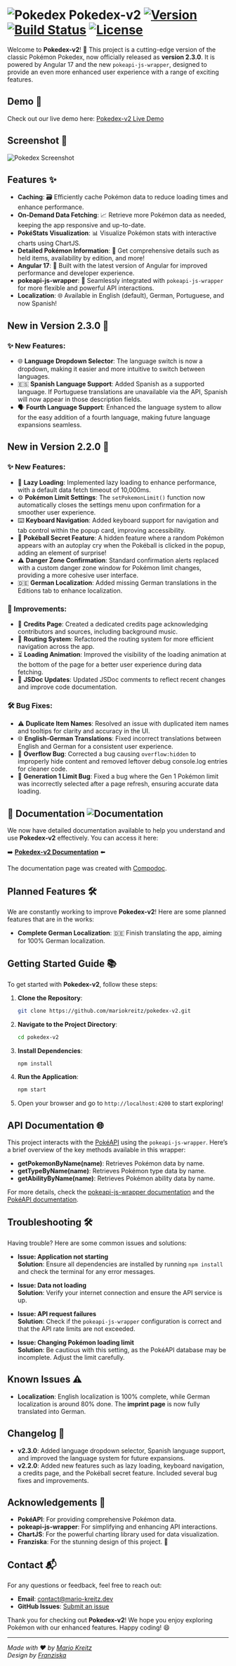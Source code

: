 # ![Pokedex](https://raw.githubusercontent.com/PokeAPI/sprites/master/sprites/items/master-ball.png) Pokedex-v2 [![Version](https://img.shields.io/github/v/release/mariokreitz/pokedex-v2.svg)](https://github.com/mariokreitz/pokedex-v2/releases) [![Build Status](https://github.com/mariokreitz/pokedex-v2/actions/workflows/main.yml/badge.svg)](https://github.com/mariokreitz/pokedex-v2/actions/workflows/main.yml) [![License](https://img.shields.io/github/license/mariokreitz/pokedex-v2.svg)](LICENSE)

Welcome to **Pokedex-v2**! 🎉 This project is a cutting-edge version of the classic Pokémon Pokedex, now officially released as **version 2.3.0**. It is powered by Angular 17 and the new `pokeapi-js-wrapper`, designed to provide an even more enhanced user experience with a range of exciting features.

## Demo 🎥

Check out our live demo here: [Pokedex-v2 Live Demo](https://pokedex.mario-kreitz.dev/)

## Screenshot 📸

![Pokedex Screenshot](https://raw.githubusercontent.com/mariokreitz/pokedex-v2/refs/heads/main/src/assets/screenshot.png) <!-- Replace with actual URL -->

## Features ✨

- **Caching**: 🗃️ Efficiently cache Pokémon data to reduce loading times and enhance performance.
- **On-Demand Data Fetching**: 📈 Retrieve more Pokémon data as needed, keeping the app responsive and up-to-date.
- **PokéStats Visualization**: 📊 Visualize Pokémon stats with interactive charts using ChartJS.
- **Detailed Pokémon Information**: 📜 Get comprehensive details such as held items, availability by edition, and more!
- **Angular 17**: 🚀 Built with the latest version of Angular for improved performance and developer experience.
- **pokeapi-js-wrapper**: 🔌 Seamlessly integrated with `pokeapi-js-wrapper` for more flexible and powerful API interactions.
- **Localization**: 🌐 Available in English (default), German, Portuguese, and now Spanish!

## New in Version 2.3.0 🚀

### ✨ New Features:

- 🌐 **Language Dropdown Selector**: The language switch is now a dropdown, making it easier and more intuitive to switch between languages.
- 🇪🇸 **Spanish Language Support**: Added Spanish as a supported language. If Portuguese translations are unavailable via the API, Spanish will now appear in those description fields.
- 🗣️ **Fourth Language Support**: Enhanced the language system to allow for the easy addition of a fourth language, making future language expansions seamless.

## New in Version 2.2.0 🚀

### ✨ New Features:

- 🔄 **Lazy Loading**: Implemented lazy loading to enhance performance, with a default data fetch timeout of 10,000ms.
- ⚙️ **Pokémon Limit Settings**: The `setPokemonLimit()` function now automatically closes the settings menu upon confirmation for a smoother user experience.
- ⌨️ **Keyboard Navigation**: Added keyboard support for navigation and tab control within the popup card, improving accessibility.
- 🎉 **Pokéball Secret Feature**: A hidden feature where a random Pokémon appears with an autoplay cry when the Pokéball is clicked in the popup, adding an element of surprise!
- ⚠️ **Danger Zone Confirmation**: Standard confirmation alerts replaced with a custom danger zone window for Pokémon limit changes, providing a more cohesive user interface.
- 🇩🇪 **German Localization**: Added missing German translations in the Editions tab to enhance localization.

### 🚀 Improvements:

- 📜 **Credits Page**: Created a dedicated credits page acknowledging contributors and sources, including background music.
- 🔗 **Routing System**: Refactored the routing system for more efficient navigation across the app.
- ⏳ **Loading Animation**: Improved the visibility of the loading animation at the bottom of the page for a better user experience during data fetching.
- 📝 **JSDoc Updates**: Updated JSDoc comments to reflect recent changes and improve code documentation.

### 🛠️ Bug Fixes:

- ⚠️ **Duplicate Item Names**: Resolved an issue with duplicated item names and tooltips for clarity and accuracy in the UI.
- 🌐 **English-German Translations**: Fixed incorrect translations between English and German for a consistent user experience.
- 🚫 **Overflow Bug**: Corrected a bug causing `overflow:hidden` to improperly hide content and removed leftover debug console.log entries for cleaner code.
- 🔄 **Generation 1 Limit Bug**: Fixed a bug where the Gen 1 Pokémon limit was incorrectly selected after a page refresh, ensuring accurate data loading.

## 📖 **Documentation** ![Documentation](https://img.shields.io/badge/Documentation-97%25-brightgreen)

We now have detailed documentation available to help you understand and use **Pokedex-v2** effectively. You can access it here:

➡️ [**Pokedex-v2 Documentation**](https://pokedex.mario-kreitz.dev/documentation/index.html) ⬅️

The documentation page was created with [Compodoc](https://compodoc.app/).

## Planned Features 🛠️

We are constantly working to improve **Pokedex-v2**! Here are some planned features that are in the works:
- **Complete German Localization**: 🇩🇪 Finish translating the app, aiming for 100% German localization.


## Getting Started Guide 📚

To get started with **Pokedex-v2**, follow these steps:

1. **Clone the Repository**:

   ```bash
   git clone https://github.com/mariokreitz/pokedex-v2.git
   ```

2. **Navigate to the Project Directory**:

   ```bash
   cd pokedex-v2
   ```

3. **Install Dependencies**:

   ```bash
   npm install
   ```

4. **Run the Application**:

   ```bash
   npm start
   ```

5. Open your browser and go to `http://localhost:4200` to start exploring!

## API Documentation 🌐

This project interacts with the [PokéAPI](https://pokeapi.co/) using the `pokeapi-js-wrapper`. Here’s a brief overview of the key methods available in this wrapper:

- **getPokemonByName(name)**: Retrieves Pokémon data by name.
- **getTypeByName(name)**: Retrieves Pokémon type data by name.
- **getAbilityByName(name)**: Retrieves Pokémon ability data by name.

For more details, check the [pokeapi-js-wrapper documentation](https://github.com/PokeAPI/pokeapi-js-wrapper) and the [PokéAPI documentation](https://pokeapi.co/docs/v2).

## Troubleshooting 🛠️

Having trouble? Here are some common issues and solutions:

- **Issue: Application not starting**  
  **Solution**: Ensure all dependencies are installed by running `npm install` and check the terminal for any error messages.

- **Issue: Data not loading**  
  **Solution**: Verify your internet connection and ensure the API service is up.

- **Issue: API request failures**  
  **Solution**: Check if the `pokeapi-js-wrapper` configuration is correct and that the API rate limits are not exceeded.

- **Issue: Changing Pokémon loading limit**  
  **Solution**: Be cautious with this setting, as the PokéAPI database may be incomplete. Adjust the limit carefully.

## Known Issues ⚠️

- **Localization**: English localization is 100% complete, while German localization is around 80% done. The **imprint page** is now fully translated into German.

## Changelog 📅

- **v2.3.0**: Added language dropdown selector, Spanish language support, and improved the language system for future expansions.
- **v2.2.0**: Added new features such as lazy loading, keyboard navigation, a credits page, and the Pokéball secret feature. Included several bug fixes and improvements.

## Acknowledgements 🙏

- **PokéAPI**: For providing comprehensive Pokémon data.
- **pokeapi-js-wrapper**: For simplifying and enhancing API interactions.
- **ChartJS**: For the powerful charting library used for data visualization.
- **Franziska**: For the stunning design of this project. 💖

## Contact 📬

For any questions or feedback, feel free to reach out:

- **Email**: [contact@mario-kreitz.dev](mailto:contact@mario-kreitz.dev)
- **GitHub Issues**: [Submit an issue](https://github.com/mariokreitz/pokedex-v2/issues)

Thank you for checking out **Pokedex-v2**! We hope you enjoy exploring Pokémon with our enhanced features. Happy coding! 😄

---

_Made with ❤️ by [Mario Kreitz](https://github.com/mariokreitz)_  
_Design by [Franziska](https://www.instagram.com/18ago/)_
